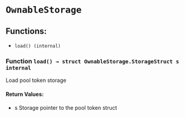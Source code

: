 # `OwnableStorage`

## Functions:

- `load() (internal)`

### Function `load() → struct OwnableStorage.StorageStruct s internal`

Load pool token storage

#### Return Values:

- s Storage pointer to the pool token struct
